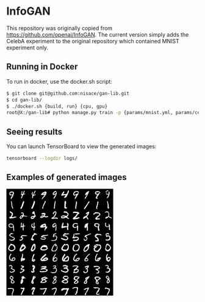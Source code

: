 # InfoGAN

This repository was originally copied from https://github.com/openai/InfoGAN. The current version simply adds the CelebA experiment to the original repository which contained MNIST experiment only.

## Running in Docker

To run in docker, use the docker.sh script:

```bash
$ git clone git@github.com:nisace/gan-lib.git
$ cd gan-lib/
$ ./docker.sh {build, run} {cpu, gpu}
root@X:/gan-lib# python manage.py train -p {params/mnist.yml, params/celebA.yml}
```

## Seeing results

You can launch TensorBoard to view the generated images:

```bash
tensorboard --logdir logs/
```

## Examples of generated images
![result](software/samples/mnist.png)